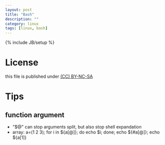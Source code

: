 ```yaml
---
layout: post
title: "Bash"
description: ""
category: linux
tags: [linux, bash]
---
```

{% include JB/setup %}
# License
this file is published under [(CC) BY-NC-SA](http://creativecommons.org/licenses/by-nc-sa/3.0/)

# Tips
## function argument
* "$@" can stop arguments split, but also stop shell expandation
* array: a=(1 2 3); for i in ${a[@]}; do echo $i; done; echo ${#a[@]}; echo ${a[1]}
